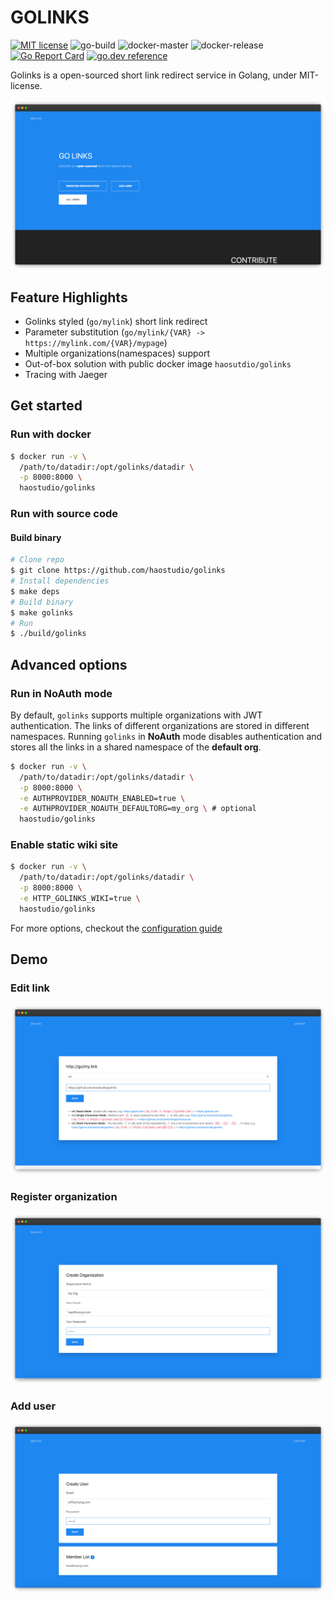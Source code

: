 # GOLINKS

[![MIT license](https://img.shields.io/badge/License-MIT-blue.svg)](https://github.com/haostudio/golinks/blob/master/LICENSE)
![go-build](https://github.com/haostudio/golinks/workflows/go-build/badge.svg)
![docker-master](https://github.com/haostudio/golinks/workflows/docker-master/badge.svg)
![docker-release](https://github.com/haostudio/golinks/workflows/docker-release/badge.svg)
[![Go Report Card](https://goreportcard.com/badge/github.com/haostudio/golinks)](https://goreportcard.com/report/github.com/haostudio/golinks)
[![go.dev reference](https://img.shields.io/badge/go.dev-reference-007d9c?logo=go&logoColor=white&style=flat-square)](https://pkg.go.dev/github.com/haostudio/golinks)

Golinks is a open-sourced short link redirect service in Golang, under MIT-license.

![index](./images/index.png?raw=true "Index")

## Feature Highlights

- Golinks styled (`go/mylink`) short link redirect
- Parameter substitution (`go/mylink/{VAR} -> https://mylink.com/{VAR}/mypage`)
- Multiple organizations(namespaces) support
- Out-of-box solution with public docker image `haosutdio/golinks`
- Tracing with Jaeger

## Get started

### Run with docker

```sh
$ docker run -v \
  /path/to/datadir:/opt/golinks/datadir \
  -p 8000:8000 \
  haostudio/golinks
```

### Run with source code

#### Build binary

```sh
# Clone repo
$ git clone https://github.com/haostudio/golinks
# Install dependencies
$ make deps
# Build binary
$ make golinks
# Run
$ ./build/golinks
```

## Advanced options

### Run in NoAuth mode

By default, `golinks` supports multiple organizations with JWT authentication.
The links of different organizations are stored in different namespaces. Running
`golinks` in **NoAuth** mode disables authentication and stores all the links in
a shared namespace of the **default org**.

```sh
$ docker run -v \
  /path/to/datadir:/opt/golinks/datadir \
  -p 8000:8000 \
  -e AUTHPROVIDER_NOAUTH_ENABLED=true \
  -e AUTHPROVIDER_NOAUTH_DEFAULTORG=my_org \ # optional
  haostudio/golinks
```

### Enable static wiki site

```sh
$ docker run -v \
  /path/to/datadir:/opt/golinks/datadir \
  -p 8000:8000 \
  -e HTTP_GOLINKS_WIKI=true \
  haostudio/golinks
```

For more options, checkout the [configuration guide](wiki/docs/install.md)

## Demo

### Edit link

![edit_link](./images/edit_link.png?raw=true "Edit Link")

### Register organization

![create_org](./images/create_org.png?raw=true "Create Org")

### Add user

![create_user](./images/create_user.png?raw=true "Create User")

